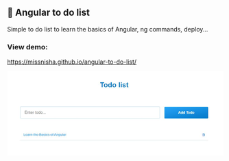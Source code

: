 ## 📃 Angular to do list
Simple to do list to learn the basics of Angular, ng commands, deploy...


### View demo: 
https://missnisha.github.io/angular-to-do-list/


![angular-to-do-list-screenshot](https://github.com/missnisha/angular-to-do-list/blob/main/Todolist-img.JPG)